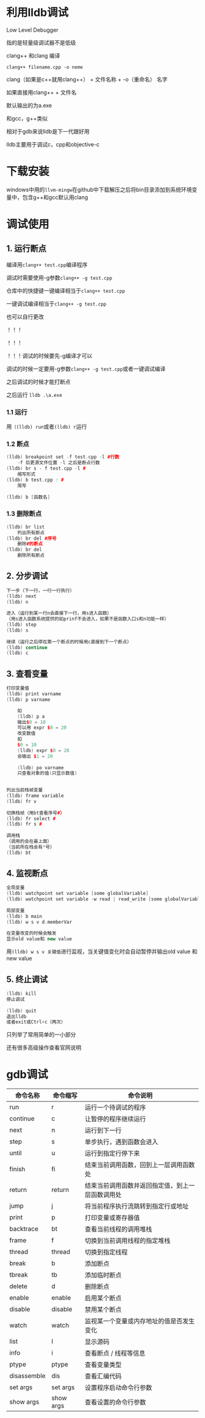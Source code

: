 # 利用lldb调试

Low Level Debugger

指的是轻量级调试器不是低级

clang++ 和clang 编译

`clang++ filename.cpp -o neme`

clang（如果是c++就用clang++） + 文件名称 + -o（重命名） 名字

如果直接用clang++ + 文件名

默认输出的为a.exe

和gcc，g++类似

相对于gdb来说lldb是下一代跟好用

lldb主要用于调试c，cpp和objective-c





# 下载安装

windows中用的`llvm-mingw`在github中下载解压之后将bin目录添加到系统环境变量中，包含g++和gcc默认用clang



# 调试使用

## 1. 运行断点

编译用`clang++ test.cpp`编译程序

调试时需要使用-g参数`clang++ -g test.cpp`

仓库中的快捷键<F5>一键编译相当于`clang++ test.cpp`

<F4>一键调试编译相当于`clang++ -g test.cpp`

也可以自行更改

！！！

！！！

！！！调试的时候要先-g编译才可以

调试的时候一定要用-g参数`clang++ -g test.cpp`或者<F4>一键调试编译

之后调试的时候才能打断点

之后运行 `lldb .\a.exe`

### 1.1 运行

用`（(lldb) run`或者`(lldb) r`运行



### 1.2 断点

```cpp
(lldb) breakpoint set -f test.cpp -l #行数
    -f 后更源文件位置 -l 之后是断点行数
(lldb) br s - f test.cpp -l #
    缩写形式
(lldb) b test.cpp : #
    简写
    
(lldb) b [函数名]
```



### 1.3 删除断点

```cpp
(lldb) br list
    列出所有断点
(lldb) br del #序号
    删除#的断点
(lldb) br del
    删除所有断点
```



## 2. 分步调试

```cpp
下一步（下一行，一行一行执行）
(lldb) next
(lldb) n
    
进入（运行到某一行n会直接下一行，用s进入函数）
（用s进入函数系统提供的如prinf不会进入，如果不是函数入口s和n功能一样）
(lldb) step
(lldb) s
    
继续（运行之后停在第一个断点的时候用c直接到下一个断点）
(lldb) continue
(lldb) c
```



## 3. 查看变量

```cpp
打印变量值
(lldb) print varname
(lldb) p varname

    如
    (lldb) p a
    输出$0 = 10
    可以用 expr $0 = 20
    改变数值
    如
    $0 = 10
    (lldb) expr $0 = 20
    会输出 $1 = 20
    
    (lldb) po varname
    只查看对象的值(只显示数值)

    
列出当前栈帧变量
(lldb) frame variable
(lldb) fr v
    
切换栈帧（用bt查看序号#）
(lldb) fr select #
(lldb) fr s #
    
调用栈
（调用的会在最上面）
（当前所在栈会有*号）
(lldb) bt
```



## 4. 监视断点

```cpp
全局变量
(lldb) watchpoint set variable [some globalVariable]
(lldb) watchpoint set variable -w read | read_write [some globalVariable]
 
局部变量
(lldb) b main
(lldb) w s v d.memberVar
    
在变量改变的时候会触发
显示old value和 new value
```



用`(lldb) w s v 关键值`进行监视，当关键值变化时会自动暂停并输出old value 和new value





## 5. 终止调试

```cpp
(lldb) kill
停止调试
    
(lldb) quit
退出lldb
或者exit或Ctrl+c（两次）
```





只列举了常用简单的一小部分

还有很多高级操作查看官网说明



# gdb调试

| 命令名称    | 命令缩写  | 命令说明                                         |
| ----------- | --------- | ------------------------------------------------ |
| run         | r         | 运行一个待调试的程序                             |
| continue    | c         | 让暂停的程序继续运行                             |
| next        | n         | 运行到下一行                                     |
| step        | s         | 单步执行，遇到函数会进入                         |
| until       | u         | 运行到指定行停下来                               |
| finish      | fi        | 结束当前调用函数，回到上一层调用函数处           |
| return      | return    | 结束当前调用函数并返回指定值，到上一层函数调用处 |
| jump        | j         | 将当前程序执行流跳转到指定行或地址               |
| print       | p         | 打印变量或寄存器值                               |
| backtrace   | bt        | 查看当前线程的调用堆栈                           |
| frame       | f         | 切换到当前调用线程的指定堆栈                     |
| thread      | thread    | 切换到指定线程                                   |
| break       | b         | 添加断点                                         |
| tbreak      | tb        | 添加临时断点                                     |
| delete      | d         | 删除断点                                         |
| enable      | enable    | 启用某个断点                                     |
| disable     | disable   | 禁用某个断点                                     |
| watch       | watch     | 监视某一个变量或内存地址的值是否发生变化         |
| list        | l         | 显示源码                                         |
| info        | i         | 查看断点 / 线程等信息                            |
| ptype       | ptype     | 查看变量类型                                     |
| disassemble | dis       | 查看汇编代码                                     |
| set args    | set args  | 设置程序启动命令行参数                           |
| show args   | show args | 查看设置的命令行参数                             |
